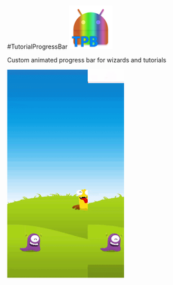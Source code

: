 #TutorialProgressBar
<img src="https://github.com/RonyBrosh/TutorialProgressBar/blob/master/Graphics/ic_launcher.png" width="100" height="100">

Custom animated progress bar for wizards and tutorials

<img src="https://github.com/RonyBrosh/TutorialProgressBar/blob/master/Graphics/kidoz_demo.gif" width="270" height="480">
</br>






